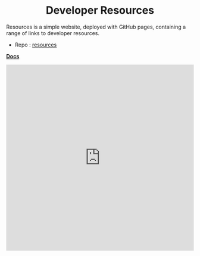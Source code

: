 <h1 align="center">Developer Resources</h1>

Resources is a simple website, deployed with GitHub pages, containing a range of links to developer resources. 

- Repo : [resources](https://github.com/DNYFZR/resources/)

[**Docs**](https://dnyfzr.github.io/resources/)

<iframe src="https://dnyfzr.github.io/resources/" style="border:none;" width="100%" height="500"></iframe>
